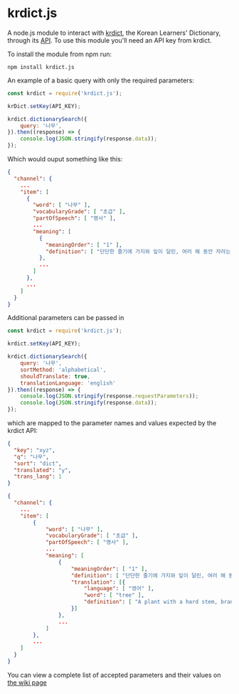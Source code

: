 # krdict.js

A node.js module to interact with [krdict](https://krdict.korean.go.kr), the Korean Learners' Dictionary, through its [API](https://krdict.korean.go.kr/openApi/openApiInfo). To use this module you'll need an API key from krdict.

To install the module from npm run:
```
npm install krdict.js
```

An example of a basic query with only the required parameters:
```javascript
const krdict = require('krdict.js');

krDict.setKey(API_KEY);

krdict.dictionarySearch({
    query: '나무',
}).then((response) => {
    console.log(JSON.stringify(response.data));
});
```
Which would ouput something like this:
```json
{
  "channel": {
    ...
    "item": [
      {
        "word": [ "나무" ],
        "vocabularyGrade": [ "초급" ],
        "partOfSpeech": [ "명사" ],
        ...
        "meaning": [
          {
            "meaningOrder": [ "1" ],
            "definition": [ "단단한 줄기에 가지와 잎이 달린, 여러 해 동안 자라는 식물." ]
          },
          ...
        ]
      },
      ...
    ]
  }
}
```

Additional parameters can be passed in
```javascript
const krdict = require('krdict.js');

krdict.setKey(API_KEY);

krdict.dictionarySearch({
    query: '나무',
    sortMethod: 'alphabetical',
    shouldTranslate: true,
    translationLanguage: 'english'
}).then((response) => {
    console.log(JSON.stringify(response.requestParameters));
    console.log(JSON.stringify(response.data));
});
```
which are mapped to the parameter names and values expected by the krdict API:
```json
{
  "key": "xyz",
  "q": "나무",
  "sort": "dict",
  "translated": "y",
  "trans_lang": 1
}
```
```json
{
  "channel": {
    ...
    "item": [
        {
            "word": [ "나무" ],
            "vocabularyGrade": [ "초급" ],
            "partOfSpeech": [ "명사" ],
            ...
            "meaning": [
                {
                    "meaningOrder": [ "1" ],
                    "definition": [ "단단한 줄기에 가지와 잎이 달린, 여러 해 동안 자라는 식물." ],
                    "translation": [{
                        "language": [ "영어" ],
                        "word": [ "tree" ],
                        "definition": [ "A plant with a hard stem, branches and leaves." ]
                    }]
                },
                ...
            ]
        },
        ...
    ]
  }
}
```
You can view a complete list of accepted parameters and their values on [the wiki page](https://github.com/Fox-Islam/krdict.js/wiki/Complete-list-of-parameters)
